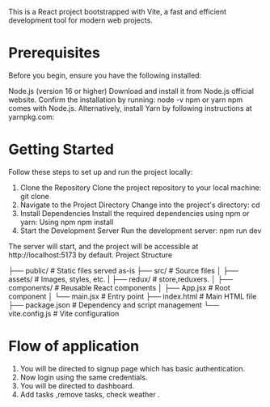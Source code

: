 This is a React project bootstrapped with Vite, a fast and efficient development tool for modern web projects.

# Prerequisites
Before you begin, ensure you have the following installed:

Node.js (version 16 or higher)
Download and install it from Node.js official website.
Confirm the installation by running:
node -v
npm or yarn
npm comes with Node.js. Alternatively, install Yarn by following instructions at yarnpkg.com:


# Getting Started
Follow these steps to set up and run the project locally:

1. Clone the Repository
Clone the project repository to your local machine:
git clone <repository-url>
2. Navigate to the Project Directory
Change into the project's directory:
cd <project-directory>
3. Install Dependencies
Install the required dependencies using npm or yarn:
Using npm
npm install
4. Start the Development Server
Run the development server:
npm run dev

The server will start, and the project will be accessible at http://localhost:5173 by default.
Project Structure

├── public/          # Static files served as-is
├── src/             # Source files
│   ├── assets/      # Images, styles, etc.
|   ├── redux/       # store,reduxers.
│   ├── components/  # Reusable React components
│   ├── App.jsx      # Root component
│   └── main.jsx     # Entry point
├── index.html       # Main HTML file
├── package.json     # Dependency and script management
└── vite.config.js   # Vite configuration

# Flow of application

1. You will be directed to signup page which has basic authentication.
2. Now login using the same credentials.
3. You will be directed to dashboard.
4. Add tasks ,remove tasks, check weather .

